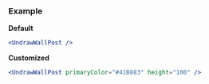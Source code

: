 ### Example

**Default**
```jsx
<UndrawWallPost />
```

**Customized**
```jsx
<UndrawWallPost primaryColor="#41B883" height="100" />
```
